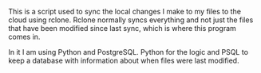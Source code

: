 This is a script used to sync the local changes I make to my files to the cloud using rclone.
Rclone normally syncs everything and not just the files that have been modified since last sync, which is where this program comes in.

In it I am using Python and PostgreSQL. Python for the logic and PSQL to keep a database with information about when files were last modified.
